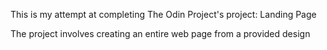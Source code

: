 This is my attempt at completing The Odin Project's project: Landing Page

The project involves creating an entire web page from a provided design